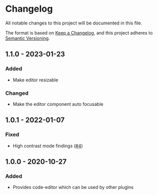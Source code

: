 # Changelog
All notable changes to this project will be documented in this file.

The format is based on [Keep a Changelog](https://keepachangelog.com/en/1.0.0/),
and this project adheres to [Semantic Versioning](https://semver.org/spec/v2.0.0.html).

## 1.1.0 - 2023-01-23
### Added
- Make editor resizable

### Changed
- Make the editor component auto focusable

## 1.0.1 - 2022-01-07
### Fixed
- High contrast mode findings ([#4](https://github.com/scm-manager/scm-code-editor-plugin/pull/4))

## 1.0.0 - 2020-10-27
### Added
- Provides code-editor which can be used by other plugins

